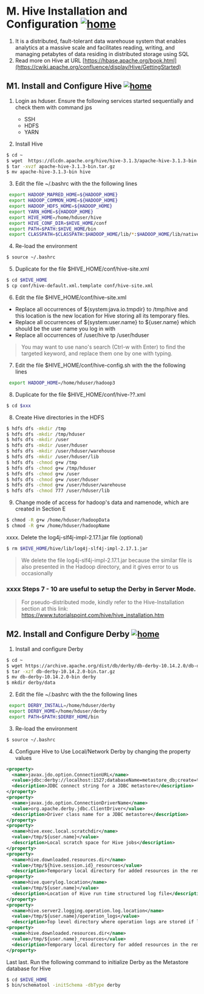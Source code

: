 # M. Hive Installation and Configuration [![home](https://github.com/choojun/choojun.github.io/assets/6356054/947da4b4-f259-4b82-8961-07ca48b2811a)](wsl)

1. It is a distributed, fault-tolerant data warehouse system that enables analytics at a massive scale and facilitates reading, writing, and managing petabytes of data residing in distributed storage using SQL
2. Read more on Hive at URL [https://hbase.apache.org/book.html](https://cwiki.apache.org/confluence/display/Hive/GettingStarted)

## M1. Install and Configure Hive [![home](https://github.com/choojun/choojun.github.io/assets/6356054/947da4b4-f259-4b82-8961-07ca48b2811a)](wsl)

1.	Login as hduser. Ensure the following services started sequentially and check them with command jps
    - SSH
    - HDFS
    - YARN

2. Install Hive
~~~bash
$ cd ~
$ wget  https://dlcdn.apache.org/hive/hive-3.1.3/apache-hive-3.1.3-bin.tar.gz
$ tar -xvzf apache-hive-3.1.3-bin.tar.gz
$ mv apache-hive-3.1.3-bin hive
~~~

3. Edit the file ~/.bashrc with the the following lines 
~~~bash
 export HADOOP_MAPRED_HOME=${HADOOP_HOME}
 export HADOOP_COMMON_HOME=${HADOOP_HOME}
 export HADOOP_HDFS_HOME=${HADOOP_HOME}
 export YARN_HOME=${HADOOP_HOME}
 export HIVE_HOME=/home/hduser/hive
 export HIVE_CONF_DIR=$HIVE_HOME/conf
 export PATH=$PATH:$HIVE_HOME/bin
 export CLASSPATH=$CLASSPATH:$HADOOP_HOME/lib/*:$HADOOP_HOME/lib/native/*:$HIVE_HOME/lib/*
~~~

4. Re-load the environment
~~~bash
$ source ~/.bashrc
~~~

5. Duplicate for the file $HIVE_HOME/conf/hive-site.xml 
~~~bash
$ cd $HIVE_HOME
$ cp conf/hive-default.xml.template conf/hive-site.xml
~~~

6. Edit the file $HIVE_HOME/conf/hive-site.xml
* Replace all occurrences of ${system:java.io.tmpdir} to /tmp/hive and this location is the new location for Hive storing all its temporary files.
* Replace all occurrences of ${system:user.name} to ${user.name} which should be the user name you log in with
* Replace all occurrences of /user/hive tp /user/hduser
> You may want to use nano's search (Ctrl-w with Enter) to find the targeted keyword, and replace them one by one with typing.

7. Edit the file $HIVE_HOME/conf/hive-config.sh with the the following lines 
~~~bash
 export HADOOP_HOME=/home/hduser/hadoop3
~~~

8. Duplicate for the file $HIVE_HOME/conf/hive-??.xml 
~~~bash
$ cd $xxx
~~~


8. Create Hive directories in the HDFS
~~~bash
$ hdfs dfs -mkdir /tmp
$ hdfs dfs -mkdir /tmp/hduser
$ hdfs dfs -mkdir /user
$ hdfs dfs -mkdir /user/hduser
$ hdfs dfs -mkdir /user/hduser/warehouse
$ hdfs dfs -mkdir /user/hduser/lib
$ hdfs dfs -chmod g+w /tmp
$ hdfs dfs -chmod g+w /tmp/hduser
$ hdfs dfs -chmod g+w /user
$ hdfs dfs -chmod g+w /user/hduser
$ hdfs dfs -chmod g+w /user/hduser/warehouse
$ hdfs dfs -chmod 777 /user/hduser/lib
~~~

9. Change mode of access for hadoop's data and namenode, which are created in Section E
~~~bash
$ chmod -R g+w /home/hduser/hadoopData
$ chmod -R g+w /home/hduser/hadoopName
~~~


xxxx. Delete the log4j-slf4j-impl-2.17.1.jar file (optional)
~~~bash
$ rm $HIVE_HOME/hive/lib/log4j-slf4j-impl-2.17.1.jar
~~~
> We delete the file log4j-slf4j-impl-2.17.1.jar because the similar file is also presented in the Hadoop directory, and it gives error to us occasionally



### xxxx Steps 7 - 10 are useful to setup the Derby in Server Mode. 
> For pseudo-distributed mode, kindly refer to the Hive-Installation section at this link: https://www.tutorialspoint.com/hive/hive_installation.htm

## M2. Install and Configure Derby [![home](https://github.com/choojun/choojun.github.io/assets/6356054/947da4b4-f259-4b82-8961-07ca48b2811a)](wsl)

1. Install and configure Derby
~~~bash
$ cd ~
$ wget https://archive.apache.org/dist/db/derby/db-derby-10.14.2.0/db-derby-10.14.2.0-bin.tar.gz
$ tar -xzf db-derby-10.14.2.0-bin.tar.gz
$ mv db-derby-10.14.2.0-bin derby 
$ mkdir derby/data
~~~

2. Edit the file ~/.bashrc with the the following lines 
~~~bash
 export DERBY_INSTALL=/home/hduser/derby
 export DERBY_HOME=/home/hduser/derby
 export PATH=$PATH:$DERBY_HOME/bin
~~~

3. Re-load the environment
~~~bash
$ source ~/.bashrc
~~~

4. Configure Hive to Use Local/Network Derby by changing the property values 
~~~xml
<property>
  <name>javax.jdo.option.ConnectionURL</name>
  <value>jdbc:derby://localhost:1527;databaseName=metastore_db;create=true</value>
  <description>JDBC connect string for a JDBC metastore</description>
</property>
<property>
  <name>javax.jdo.option.ConnectionDriverName</name>
  <value>org.apache.derby.jdbc.ClientDriver</value>
  <description>Driver class name for a JDBC metastore</description>
</property>
<property>
  <name>hive.exec.local.scratchdir</name>
  <value>/tmp/${user.name}</value>
  <description>Local scratch space for Hive jobs</description>
</property>
<property>
  <name>hive.downloaded.resources.dir</name>
  <value>/tmp/${hive.session.id}_resources</value>
  <description>Temporary local directory for added resources in the remote file system.</descri>  </property>
<property>
  <name>hive.querylog.location</name>
  <value>/tmp/${user.name}</value>
  <description>Location of Hive run time structured log file</description>
</property>
<property>
  <name>hive.server2.logging.operation.log.location</name>
  <value>/tmp/${user.name}/operation_logs</value>
  <description>Top level directory where operation logs are stored if logging functionality is >  </property>
<property>
  <name>hive.downloaded.resources.dir</name>
  <value>/tmp/${user.name}_resources</value>
  <description>Temporary local directory for added resources in the remote file system.</description>
</property>
~~~


Last last. Run the following command to initialize Derby as the Metastore database for Hive
~~~bash
$ cd $HIVE_HOME
$ bin/schematool -initSchema -dbType derby
~~~
